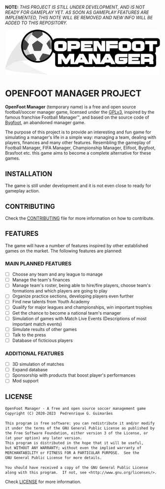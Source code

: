 **NOTE:** *THIS PROJECT IS STILL UNDER DEVELOPMENT, AND IS NOT READY FOR GAMEPLAY YET. AS SOON AS GAMEPLAY FEATURES ARE IMPLEMENTED, THIS NOTE WILL BE REMOVED AND NEW INFO WILL BE ADDED TO THIS REPOSITORY.*

![Openfoot logo](images/openfoot.png)

# OPENFOOT MANAGER PROJECT

**OpenFoot Manager** (temporary name) is a free and open source football/soccer manager game, licensed under the [GPLv3](LICENSE.md), inspired by the famous franchise Football Manager&trade;, and based on the source code of [Bygfoot](https://bygfoot.sourceforge.io/new/), an abandoned manager game.

The purpose of this project is to provide an interesting and fun game for simulating a manager's life in a simple way: managing a team, dealing with players, finances and many other features. Resembling the gameplay of Football Manager, FIFA Manager, Championship Manager, Elifoot, Bygfoot, Brasfoot etc. this game aims to become a complete alternative for these games.

## INSTALLATION

The game is still under development and it is not even close to ready for gameplay action.

## CONTRIBUTING

Check the [CONTRIBUTING](CONTRIBUTING.md) file for more information on how to contribute.

## FEATURES

The game will have a number of features inspired by other established games on the market. The following features are planned:

### MAIN PLANNED FEATURES

- [ ] Choose any team and any league to manage
- [ ] Manage the team's finances
- [ ] Manage team's roster, being able to hire/fire players, choose team's formations and which players are going to play
- [ ] Organize practice sections, developing players even further
- [ ] Find new talents from Youth Academy
- [ ] Qualify for major leagues and championships, win important trophies
- [ ] Get the chance to become a national team's manager
- [ ] Simulation of games with Match Live Events (Descriptions of most important match events)
- [ ] Simulate results of other games
- [ ] Talk to the press
- [ ] Database of ficticious players

### ADDITIONAL FEATURES

- [ ] 3D simulation of matches
- [ ] Expand database
- [ ] Sponsorship with products that boost player's performances
- [ ] Mod support

## LICENSE

    OpenFoot Manager - A free and open source soccer management game
    Copyright (C) 2020-2023  Pedrenrique G. Guimarães

    This program is free software: you can redistribute it and/or modify
    it under the terms of the GNU General Public License as published by
    the Free Software Foundation, either version 3 of the License, or
    (at your option) any later version.
    This program is distributed in the hope that it will be useful,
    but WITHOUT ANY WARRANTY; without even the implied warranty of
    MERCHANTABILITY or FITNESS FOR A PARTICULAR PURPOSE.  See the
    GNU General Public License for more details.

    You should have received a copy of the GNU General Public License
    along with this program.  If not, see <http://www.gnu.org/licenses/>.

Check [LICENSE](LICENSE.md) for more information.
